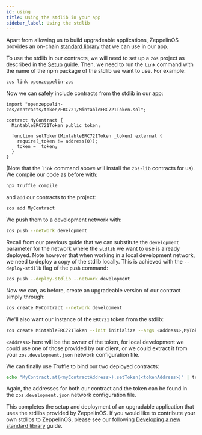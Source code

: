 ```yaml
---
id: using
title: Using the stdlib in your app
sidebar_label: Using the stdlib
---
```


Apart from allowing us to build upgradeable applications, ZeppelinOS provides an on-chain [standard library](stdlib.md) that we can use in our app. 
 
To use the stdlib in our contracts, we will need to set up a `zos` project as described in the [Setup](setup.md) guide. Then, we need to run the `link` command with the name of the npm package of the stdlib we want to use. For example:

```sh
zos link openzeppelin-zos
```

Now we can safely include contracts from the stdlib in our app:

```sol
import "openzeppelin-zos/contracts/token/ERC721/MintableERC721Token.sol";

contract MyContract {
  MintableERC721Token public token;
  
  function setToken(MintableERC721Token _token) external {
    require(_token != address(0));
    token = _token;
  }
}
```

(Note that the `link` command above will install the `zos-lib` contracts for us). We compile our code as before with:

```sh
npx truffle compile
```

and `add` our contracts to the project:

```sh
zos add MyContract
```

We push them to a development network with:

```sh
zos push --network development
```

Recall from our previous guide that we can substitute the `development` parameter for the network where the `stdlib` we want to use is already deployed. Note however that when working in a local development network, we need to deploy a copy of the stdlib locally. This is achieved with the `--deploy-stdilb` flag of the `push` command:

```sh
zos push --deploy-stdlib --network development
```

Now we can, as before, create an upgradeable version of our contract simply through:

```sh
zos create MyContract --network development
```

We'll also want our instance of the `ERC721` token from the stdlib:

```sh
zos create MintableERC721Token --init initialize --args <address>,MyToken,TKN --network development
```

`<address>` here will be the owner of the token, for local development we could use one of those provided by our client, or we could extract it from your `zos.development.json` network configuration file. 

We can finally use Truffle to bind our two deployed contracts:

```sh
echo "MyContract.at(<myContractAddress>).setToken(<tokenAddress>)" | truffle console --network development
```

Again, the addresses for both our contract and the token can be found in the `zos.development.json` network configuration file.

This completes the setup and deployment of an upgradable application that uses the stdlibs provided by ZeppelinOS. If you would like to contribute your own stdlibs to ZeppelinOS, please see our following [Developing a new standard library](developing.md) guide.

